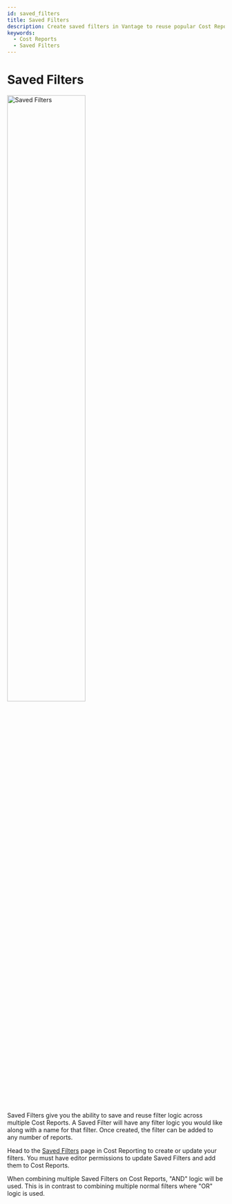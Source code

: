 ```yaml
---
id: saved_filters
title: Saved Filters
description: Create saved filters in Vantage to reuse popular Cost Report filters.
keywords:
  - Cost Reports
  - Saved Filters
---
```


# Saved Filters

<div style={{display:"flex", justifyContent:"center"}}>
    <img alt="Saved Filters" width="60%" src="/img/saved-filter-2.gif" />
</div>

Saved Filters give you the ability to save and reuse filter logic across multiple Cost Reports. A Saved Filter will have any filter logic you would like along with a name for that filter. Once created, the filter can be added to any number of reports.

Head to the [Saved Filters](https://console.vantage.sh/saved_filters) page in Cost Reporting to create or update your filters. You must have editor permissions to update Saved Filters and add them to Cost Reports.

When combining multiple Saved Filters on Cost Reports, "AND" logic will be used. This is in contrast to combining multiple normal filters where "OR" logic is used.